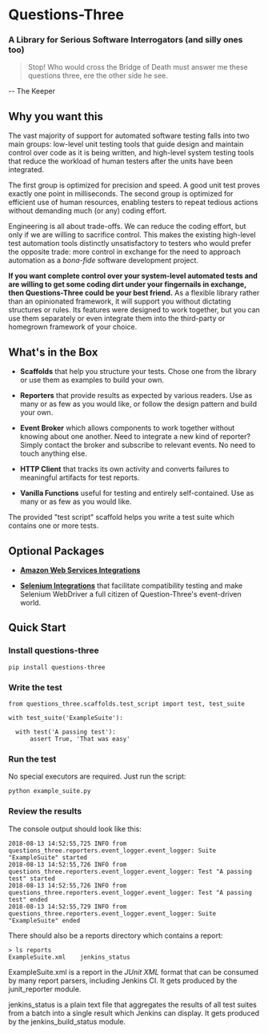
# Questions-Three
### A Library for Serious Software Interrogators (and silly ones too)

> Stop! Who would cross the Bridge of Death must answer me these questions three, ere the other side he see.
>
-- The Keeper

## Why you want this
The vast majority of support for automated software testing falls into two main groups: low-level unit testing tools that guide design and maintain control over code as it is being written, and high-level system testing tools that reduce the workload of human testers after the units have been integrated.  

The first group is optimized for precision and speed.  A good unit test proves exactly one point in milliseconds.  The second group is optimized for efficient use of human resources, enabling testers to repeat tedious actions without demanding much (or any) coding effort.

Engineering is all about trade-offs.  We can reduce the coding effort, but only if we are willing to sacrifice control.   This makes the existing high-level test automation tools distinctly unsatisfactory to testers who would prefer the opposite trade: more control in exchange for the need to approach automation as a _bona-fide_ software development project.

**If you want complete control over your system-level automated tests and are willing to get some coding dirt under your fingernails in exchange, then Questions-Three could be your best friend.**  As a flexible library rather than an opinionated framework, it will support you without dictating structures or rules.  Its features were designed to work together, but you can use them separately or even integrate them into the third-party or homegrown framework of your choice.

## What's in the Box

 - **Scaffolds** that help you structure your tests.  Chose one from the library or use them as examples to build your own.

 - **Reporters** that provide results as expected by various readers.  Use as many or as few as you would like, or follow the design pattern and build your own.

 - **Event Broker** which allows components to work together without knowing about one another.  Need to integrate a new kind of reporter?  Simply contact the broker and subscribe to relevant events.  No need to touch anything else.

 - **HTTP Client** that tracks its own activity and converts failures to meaningful artifacts for test reports.

 - **Vanilla Functions** useful for testing and entirely self-contained.   Use as many or as few as you would like.

The provided "test script" scaffold helps you write a test suite which contains one or more tests.  

## Optional Packages

  - <a href="optional_packages/aws"><b>Amazon Web Services Integrations</b></a>

  - <a href="optional_packages/selenium"><b>Selenium Integrations</b></a> that facilitate compatibility testing and make Selenium WebDriver a full citizen of Question-Three's event-driven world.

## Quick Start

### Install questions-three
```
pip install questions-three
```

### Write the test
```
from questions_three.scaffolds.test_script import test, test_suite

with test_suite('ExampleSuite'):

  with test('A passing test'):
      assert True, 'That was easy'
```

### Run the test
No special executors are required.  Just run the script:
```
python example_suite.py
```

### Review the results
The console output should look like this:
```
2018-08-13 14:52:55,725 INFO from questions_three.reporters.event_logger.event_logger: Suite "ExampleSuite" started
2018-08-13 14:52:55,726 INFO from questions_three.reporters.event_logger.event_logger: Test "A passing test" started
2018-08-13 14:52:55,726 INFO from questions_three.reporters.event_logger.event_logger: Test "A passing test" ended
2018-08-13 14:52:55,729 INFO from questions_three.reporters.event_logger.event_logger: Suite "ExampleSuite" ended
```

There should also be a reports directory which contains a report:
```
> ls reports
ExampleSuite.xml    jenkins_status
```
ExampleSuite.xml is a report in the _JUnit XML_ format that can be consumed by many report parsers, including Jenkins CI.  It gets produced by the junit_reporter module.

jenkins_status is a plain text file that aggregates the results of all test suites from a batch into a single result which Jenkins can display.   It gets produced by the jenkins_build_status module.
